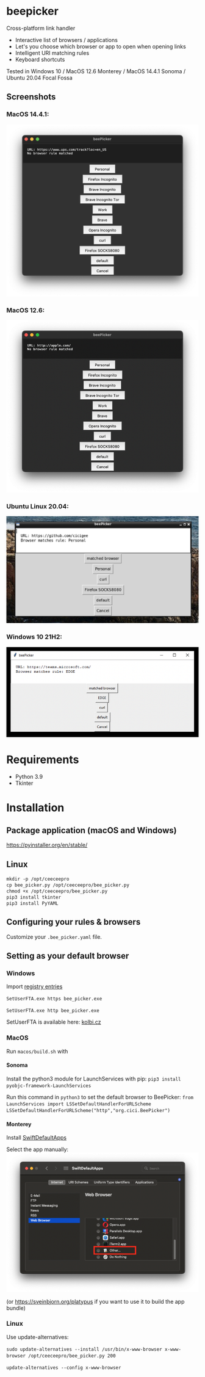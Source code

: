 # beepicker
Cross-platform link handler

- Interactive list of browsers / applications
- Let's you choose which browser or app to open when opening links
- Intelligent URI matching rules
- Keyboard shortcuts

Tested in Windows 10 / MacOS 12.6 Monterey / MacOS 14.4.1 Sonoma / Ubuntu 20.04 Focal Fossa

## Screenshots

### MacOS 14.4.1:

![image](screenshot_macos14.png)

### MacOS 12.6:

![image](screenshot_macos12.png)

### Ubuntu Linux 20.04:

![image](screenshot_linux.png)

### Windows 10 21H2:

![image](screenshot_windows.png)


# Requirements
- Python 3.9
- Tkinter

# Installation

## Package application (macOS and Windows)

https://pyinstaller.org/en/stable/

## Linux
```
mkdir -p /opt/ceeceepro
cp bee_picker.py /opt/ceeceepro/bee_picker.py
chmod +x /opt/ceeceepro/bee_picker.py
pip3 install tkinter
pip3 install PyYAML
```

## Configuring your rules & browsers

Customize your `.bee_picker.yaml` file.

## Setting as your default browser

### Windows
Import [registry entries](/windows/app_registration.reg)

`SetUserFTA.exe https bee_picker.exe`

`SetUserFTA.exe http bee_picker.exe`

SetUserFTA is available here: [kolbi.cz](https://kolbi.cz/blog/2017/10/25/setuserfta-userchoice-hash-defeated-set-file-type-associations-per-user/)

### MacOS

Run `macos/build.sh` with

#### Sonoma

Install the python3 module for LaunchServices with pip:
`pip3 install pyobjc-framework-LaunchServices`

Run this command in `python3` to set the default browser to BeePicker:
`from LaunchServices import LSSetDefaultHandlerForURLScheme
LSSetDefaultHandlerForURLScheme("http","org.cici.BeePicker")`

#### Monterey

Install [SwiftDefaultApps](https://github.com/Lord-Kamina/SwiftDefaultApps)

Select the app manually:
![image](screenshot_swiftdefaultapps.png)

(or https://sveinbjorn.org/platypus if you want to use it to build the app bundle)

### Linux
Use update-alternatives:

`sudo update-alternatives --install /usr/bin/x-www-browser x-www-browser /opt/ceeceepro/bee_picker.py 200`

`update-alternatives --config x-www-browser`

